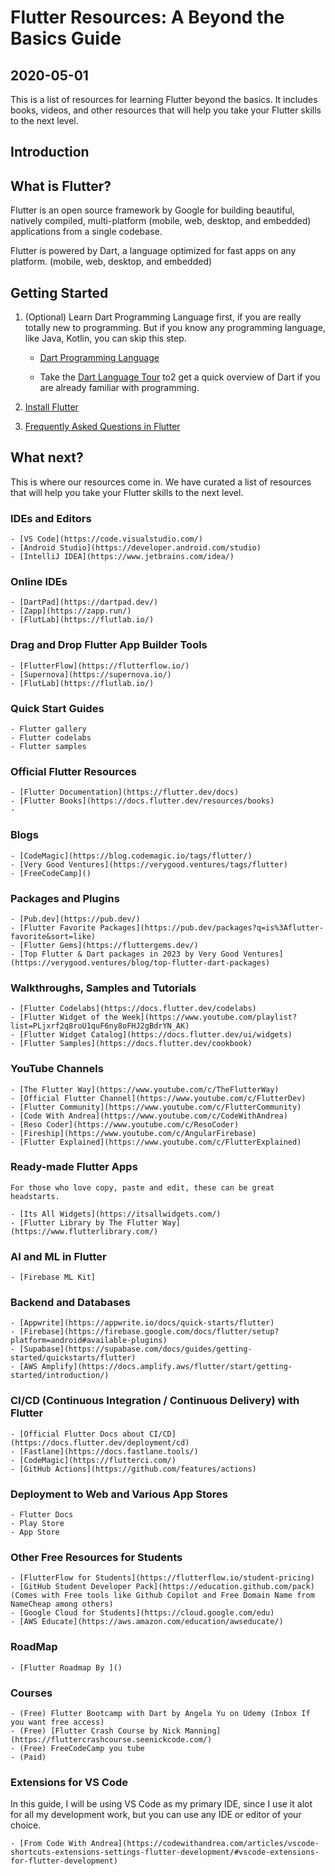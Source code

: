 # Flutter Resources: A Beyond the Basics Guide

## 2020-05-01

This is a list of resources for learning Flutter beyond the basics. It includes books, videos, and other resources that will help you take your Flutter skills to the next level.

## Introduction

## What is Flutter?

Flutter is an open source framework by Google for building beautiful, natively compiled, multi-platform (mobile, web, desktop, and embedded) applications from a single codebase.

Flutter is powered by Dart, a language optimized for fast apps on any platform.
(mobile, web, desktop, and embedded)

## Getting Started

1. (Optional) Learn Dart Programming Language first, if you are really totally new to programming. But if you know any programming language, like Java, Kotlin, you can skip this step.

    - [Dart Programming Language](https://dart.dev/guides)

    - Take the [Dart Language Tour](https://dart.dev/language) to2 get a quick overview of Dart if you are already familiar with programming.

2. [Install Flutter](https://docs.flutter.dev/get-started/install)
3. [Frequently Asked Questions in Flutter](https://docs.flutter.dev/resources/faq)

## What next?

This is where our resources come in. We have curated a list of resources that will help you take your Flutter skills to the next level.

### IDEs and Editors

    - [VS Code](https://code.visualstudio.com/)
    - [Android Studio](https://developer.android.com/studio)
    - [IntelliJ IDEA](https://www.jetbrains.com/idea/)

### Online IDEs

    - [DartPad](https://dartpad.dev/)
    - [Zapp](https://zapp.run/)
    - [FlutLab](https://flutlab.io/)

### Drag and Drop Flutter App Builder Tools

    - [FlutterFlow](https://flutterflow.io/)
    - [Supernova](https://supernova.io/)
    - [FlutLab](https://flutlab.io/)

### Quick Start Guides

    - Flutter gallery
    - Flutter codelabs
    - Flutter samples

### Official Flutter Resources

    - [Flutter Documentation](https://flutter.dev/docs)
    - [Flutter Books](https://docs.flutter.dev/resources/books)
    - 

### Blogs

    - [CodeMagic](https://blog.codemagic.io/tags/flutter/)
    - [Very Good Ventures](https://verygood.ventures/tags/flutter)
    - [FreeCodeCamp]()

### Packages and Plugins

    - [Pub.dev](https://pub.dev/)
    - [Flutter Favorite Packages](https://pub.dev/packages?q=is%3Aflutter-favorite&sort=like)
    - [Flutter Gems](https://fluttergems.dev/)
    - [Top Flutter & Dart packages in 2023 by Very Good Ventures](https://verygood.ventures/blog/top-flutter-dart-packages)

### Walkthroughs, Samples and Tutorials

    - [Flutter Codelabs](https://docs.flutter.dev/codelabs)
    - [Flutter Widget of the Week](https://www.youtube.com/playlist?list=PLjxrf2q8roU1quF6ny8oFHJ2gBdrYN_AK)
    - [Flutter Widget Catalog](https://docs.flutter.dev/ui/widgets)
    - [Flutter Samples](https://docs.flutter.dev/cookbook)

### YouTube Channels

    - [The Flutter Way](https://www.youtube.com/c/TheFlutterWay)
    - [Official Flutter Channel](https://www.youtube.com/c/FlutterDev)
    - [Flutter Community](https://www.youtube.com/c/FlutterCommunity)
    - [Code With Andrea](https://www.youtube.com/c/CodeWithAndrea)
    - [Reso Coder](https://www.youtube.com/c/ResoCoder)
    - [Fireship](https://www.youtube.com/c/AngularFirebase)
    - [Flutter Explained](https://www.youtube.com/c/FlutterExplained)

### Ready-made Flutter Apps

    For those who love copy, paste and edit, these can be great headstarts. 

    - [Its All Widgets](https://itsallwidgets.com/)
    - [Flutter Library by The Flutter Way](https://www.flutterlibrary.com/)

### AI and ML in Flutter

    - [Firebase ML Kit]

### Backend and Databases

    - [Appwrite](https://appwrite.io/docs/quick-starts/flutter)
    - [Firebase](https://firebase.google.com/docs/flutter/setup?platform=android#available-plugins)
    - [Supabase](https://supabase.com/docs/guides/getting-started/quickstarts/flutter)
    - [AWS Amplify](https://docs.amplify.aws/flutter/start/getting-started/introduction/)

### CI/CD (Continuous Integration / Continuous Delivery) with Flutter

    - [Official Flutter Docs about CI/CD](https://docs.flutter.dev/deployment/cd)
    - [Fastlane](https://docs.fastlane.tools/)
    - [CodeMagic](https://flutterci.com/)
    - [GitHub Actions](https://github.com/features/actions)

### Deployment to Web and Various App Stores

    - Flutter Docs
    - Play Store
    - App Store

### Other Free Resources for Students

    - [FlutterFlow for Students](https://flutterflow.io/student-pricing)
    - [GitHub Student Developer Pack](https://education.github.com/pack) (Comes with Free tools like Github Copilot and Free Domain Name from NameCheap among others)
    - [Google Cloud for Students](https://cloud.google.com/edu)
    - [AWS Educate](https://aws.amazon.com/education/awseducate/)

### RoadMap

    - [Flutter Roadmap By ]()

### Courses

    - (Free) Flutter Bootcamp with Dart by Angela Yu on Udemy (Inbox If you want free access)
    - (Free) [Flutter Crash Course by Nick Manning](https://fluttercrashcourse.seenickcode.com/)
    - (Free) FreeCodeCamp you tube
    - (Paid)

### Extensions for VS Code

In this guide, I will be using VS Code as my primary IDE, since I use it alot for all my development work, but you can use any IDE or editor of your choice.

    - [From Code With Andrea](https://codewithandrea.com/articles/vscode-shortcuts-extensions-settings-flutter-development/#vscode-extensions-for-flutter-development)
